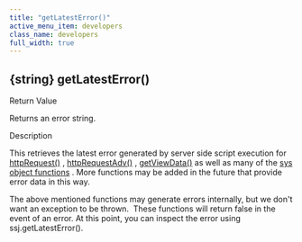 ```yaml
---
title: "getLatestError()"
active_menu_item: developers
class_name: developers
full_width: true
---
```



## {string} getLatestError()

Return Value

Returns an error string.

Description

This retrieves the latest error generated by server side script execution for [httpRequest()](../web-service-calls/httprequest2) , [httpRequestAdv()](../web-service-calls/httprequestadv) , [getViewData()](../database/getviewdata2) as well as many of the [sys object functions](../../sys-object/index) . More functions may be added in the future that provide error data in this way.

The above mentioned functions may generate errors internally, but we don't want an exception to be thrown.  These functions will return false in the event of an error. At this point, you can inspect the error using ssj.getLatestError().

